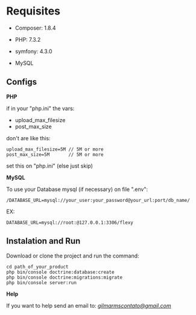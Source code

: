 **Requisites**
==============

- Composer: 1.8.4

- PHP: 7.3.2

- symfony: 4.3.0

- MySQL

**Configs**
-----------

**PHP**

if in your "php.ini" the vars:
- upload_max_filesize
- post_max_size

don't are like this: 
    
    upload_max_filesize=5M // 5M or more
    post_max_size=5M       // 5M or more
    
set this on "php.ini" (else just skip)

**MySQL**

To use your Database mysql (if necessary) on file ".env":

    
    /DATABASE_URL=mysql://your_user:your_password@your_url:port/db_name/

EX:

    DATABASE_URL=mysql://root:@127.0.0.1:3306/flexy

**Instalation and Run**
---------------

Download or clone the project and run the command:

    cd path_of_your_product
    php bin/console doctrine:database:create
    php bin/console doctrine:migrations:migrate
    php bin/console server:run

**Help**

If you want to help send an email to: *gilmarmscontato@gmail.com*